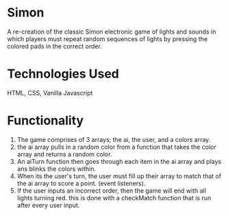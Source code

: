# Simon
A re-creation of the classic Simon electronic game of lights and sounds in which players must repeat random sequences of lights by pressing the colored pads in the correct order.

# Technologies Used
HTML, CSS, Vanilla Javascript

# Functionality
1. The game comprises of 3 arrays; the ai, the user, and a colors array.
2. the ai array pulls in a random color from a function that takes the color array and returns a random color.
3. An aiTurn function then goes through each item in the ai array and plays ans blinks the colors within.
4. When its the user's turn, the user must fill up their array to match that of the ai array to score a point. (event listeners).
5. If the user inputs an incorrect order, then the game will end with all lights turning red. this is done with a checkMatch function that is run after every user input.